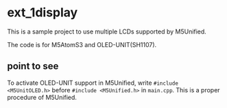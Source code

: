# ext_1display
This is a sample project to use multiple LCDs supported by M5Unified.

The code is for M5AtomS3 and OLED-UNIT(SH1107).

## point to see
To activate OLED-UNIT support in M5Unified, write `#include <M5UnitOLED.h>` before `#include <M5Unified.h>` in `main.cpp`. This is a proper procedure of M5Unified.


